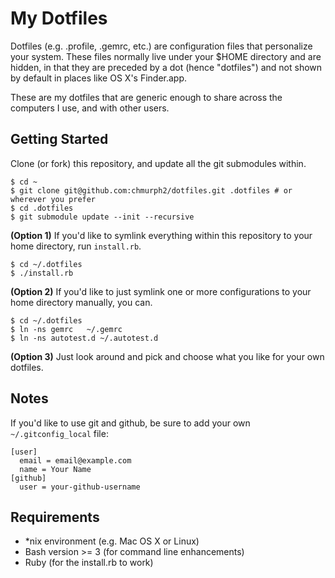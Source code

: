 # My Dotfiles
Dotfiles (e.g. .profile, .gemrc, etc.) are configuration files that personalize your system. These files normally live under your $HOME directory and are hidden, in that they are preceded by a dot (hence "dotfiles") and not shown by default in places like OS X's Finder.app.

These are my dotfiles that are generic enough to share across the computers I use, and with other users.

## Getting Started

Clone (or fork) this repository, and update all the git submodules within.

    $ cd ~
    $ git clone git@github.com:chmurph2/dotfiles.git .dotfiles # or wherever you prefer
    $ cd .dotfiles
    $ git submodule update --init --recursive

**(Option 1)** If you'd like to symlink everything within this repository to your
home directory, run `install.rb`.

    $ cd ~/.dotfiles
    $ ./install.rb

**(Option 2)** If you'd like to just symlink one or more configurations to your
home directory manually, you can.

    $ cd ~/.dotfiles
    $ ln -ns gemrc   ~/.gemrc
    $ ln -ns autotest.d ~/.autotest.d

**(Option 3)** Just look around and pick and choose what you like for your own
  dotfiles.

## Notes

If you'd like to use git and github, be sure to add your own `~/.gitconfig_local` file:

```
[user]
  email = email@example.com
  name = Your Name
[github]
  user = your-github-username
```

## Requirements

* *nix environment (e.g. Mac OS X or Linux)
* Bash version >= 3 (for command line enhancements)
* Ruby (for the install.rb to work)

